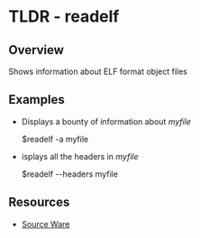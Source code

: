 TLDR - readelf
=====

Overview
--------

Shows information about ELF format object files

Examples
--------

- Displays a bounty of information about *myfile*

    $readelf -a myfile

- isplays all the headers in *myfile*

    $readelf --headers myfile

Resources
---------

- [Source Ware](https://sourceware.org/binutils/docs/binutils/readelf.html)
